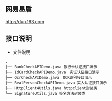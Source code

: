 ## 网易易盾
http://dun.163.com
## 接口说明

- 文件说明

```
.
├── BankCheckAPIDemo.java 银行卡认证接口演示
├── IdCardCheckAPIDemo.java　实证认证接口演示
├── OcrCheckAPIDemo.java　OCR识别接口演示
├── RealPersonCheckAPIDemo.java 实人认证接口演示
├── HttpClient4Utils.java httpclient封装类
└── SignatureUtils.java 签名方法封装类
```
